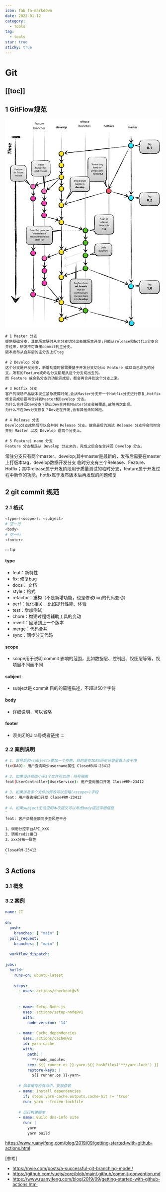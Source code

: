 ```yaml
---
icon: fab fa-markdown
date: 2022-01-12
category:
  - Tools
tag:
  - tools
star: true
sticky: true
---
```


# Git

[[toc]]
---

## 1 GitFlow规范

![GitFlow](../../.vuepress/public/assets/images/gitflow.png)

```text
# 1 Master 分支
提供基础分支，其他版本随时从主分支切分出去做版本开发;只能从release和hotfix分支合并过来，研发不可直接commit到主分支。
版本发布从合并后的主分支上打tag

# 2 Develop 分支
这个分支是开发分支，新增功能时候需要基于开发分支切分出 Feature 或以自己命名的分支，所有的Feature或命名分支都是从这个分支切出去的。
而 Feature 或命名分支的功能完成后，都会再合并到这个分支上来。

# 3 Hotfix 分支
客户的现场产品版本发生紧急故障时候,会从Master分支开一个Hotfix分支进行修复,Hotfix 修复完成后要再合并到Master和Develop 分支。
为什么合并回Dev分支？防止Dev合并到Master分支会被覆盖,故障再次出现。
为什么不在Dev分支修复？Dev还在开发,会有其他未知风险。

# 4 Release 分支
Develop分支成熟后可以合并到 Release 分支。做完最后的测试 Release 分支将会同时合并到 Master 以及 Develop 這两个分支上。

# 5 Feature||name 分支
Feature 分支都是从 Develop 分支來的，完成之后会在合并回 Develop 分支。
```
常驻分支只有两个master、develop;其中master是最新的，发布后需要在master上打版本tag，develop数据开发分支
临时分支有三个Release、Feature、Hotfix；其中release属于开发阶段用于质量测试的临时分支，feature属于开发过程中新作的功能，hotfix属于发布版本后再发现的问题修复

## 2 git commit 规范

### 2.1 格式
```bash
<type>(<scope>): <subject>
# 空一行
<body>
# 空一行
<footer>
```
::: tip
#### type
- feat：新特性
- fix: 修复bug
- docs： 文档
- style：格式
- refactor：重构（不是新增功能，也是修改bug的代码变动）
- perf：优化相关，比如提升性能、体验
- test：增加测试
- chore：构建过程或辅助工具的变动
- revert：回滚到上一个版本
- merge：代码合并
- sync：同步分支代码
#### scope
- scope用于说明 commit 影响的范围，比如数据层、控制层、视图层等等，视项目不同而不同
#### subject
- subject是 commit 目的的简短描述，不超过50个字符
#### body
- 详细说明，可以省略
#### footer
- 须关闭的Jira号或者链接
:::

### 2.2 案例说明
```bash
# 1、冒号后和<subject>要加一个空格，目的是在IDEA历史记录里看上去干净
fix(DAO): 用户查询缺少username属性 Close#BUG-23412

# 2、如果设计修改小于3个文件可以用｜符号隔离
feat(UserController|UserService): 用户查询接口开发 Close#RM-23412

# 3、如果涉及多个文件的修改可以忽略(<scope>)字段
feat: 用户查询接口开发 Close#RM-23412

# 4、如果subject无法说明本次提交可以考虑body描述详细信息
`
feat: 客户交易金额同步至风控平台

1、调用分控平台API_XXX
2、调用redis接口
3、xxx分布一致性

Close#RM-23412
`
```

## 3 Actions

### 3.1 概念

### 3.2 案例
```yml
name: CI

on:
  push:
    branches: [ "main" ]
  pull_request:
    branches: [ "main" ]

  workflow_dispatch:

jobs:
  build:
    runs-on: ubuntu-latest

    steps:
      - uses: actions/checkout@v3

      
      - name: Setup Node.js
        uses: actions/setup-node@v1
        with:
          node-version: '14'

      - name: Cache dependencies
        uses: actions/cache@v2
        id: yarn-cache
        with:
          path: |
            **/node_modules
          key: ${{ runner.os }}-yarn-${{ hashFiles('**/yarn.lock') }}
          restore-keys: |
            ${{ runner.os }}-yarn-
            
      # 如果缓存没有命中，安装依赖
      - name: Install dependencies
        if: steps.yarn-cache.outputs.cache-hit != 'true'
        run: yarn --frozen-lockfile

      # 运行构建脚本
      - name: Build dns-info site
        run: |
          yarn
          yarn build
```

https://www.ruanyifeng.com/blog/2019/09/getting-started-with-github-actions.html


[参考]
- https://nvie.com/posts/a-successful-git-branching-model/
- https://github.com/vuejs/core/blob/main/.github/commit-convention.md
- https://www.ruanyifeng.com/blog/2019/09/getting-started-with-github-actions.html
